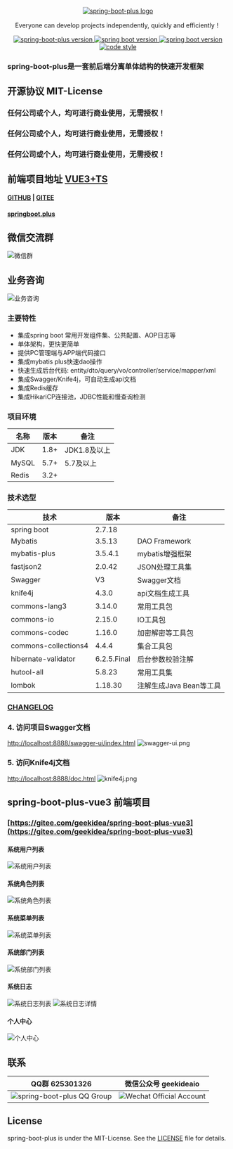 <p align="center">
  <a href="https://github.com/geekidea/spring-boot-plus">
   <img alt="spring-boot-plus logo" src="https://geekidea.oss-cn-chengdu.aliyuncs.com/spring-boot-plus/img/logo.png">
  </a>
</p>
<p align="center">
  Everyone can develop projects independently, quickly and efficiently！
</p>

<p align="center">  
  <a href="https://gitee.com/geekidea/spring-boot-plus">
    <img alt="spring-boot-plus version" src="https://img.shields.io/badge/spring--boot--plus-2.7.18-blue">
  </a>
  <a href="https://github.com/spring-projects/spring-boot">
    <img alt="spring boot version" src="https://img.shields.io/badge/spring%20boot-2.7.18-brightgreen">
  </a>
  <a href="https://cn.vuejs.org/">
    <img alt="spring boot version" src="https://img.shields.io/badge/vue-3.2-darkgreen">
  </a>
  <a href="https://gitee.com/geekidea/spring-boot-plus/blob/master/LICENSE">
    <img alt="code style" src="https://img.shields.io/badge/license-MIT-green">
  </a>
</p>

### spring-boot-plus是一套前后端分离单体结构的快速开发框架

## 开源协议 MIT-License
### 任何公司或个人，均可进行商业使用，无需授权！
### 任何公司或个人，均可进行商业使用，无需授权！
### 任何公司或个人，均可进行商业使用，无需授权！

## 前端项目地址  [VUE3+TS](https://gitee.com/geekidea/spring-boot-plus-vue3)

#### [GITHUB](https://github.com/geekidea/spring-boot-plus) | [GITEE](https://gitee.com/geekidea/spring-boot-plus)

#### [springboot.plus](http://springboot.plus)


## 微信交流群
![微信群](https://geekidea.oss-cn-chengdu.aliyuncs.com/geekidea/wechat-group.png)

## 业务咨询
![业务咨询](https://geekidea.oss-cn-chengdu.aliyuncs.com/geekidea/service.png)


### 主要特性
- 集成spring boot 常用开发组件集、公共配置、AOP日志等
- 单体架构，更快更简单
- 提供PC管理端与APP端代码接口
- 集成mybatis plus快速dao操作
- 快速生成后台代码: entity/dto/query/vo/controller/service/mapper/xml
- 集成Swagger/Knife4j，可自动生成api文档
- 集成Redis缓存
- 集成HikariCP连接池，JDBC性能和慢查询检测


### 项目环境 
名称 | 版本 |  备注
-|-|-
JDK | 1.8+ | JDK1.8及以上 |
MySQL | 5.7+ | 5.7及以上 |
Redis | 3.2+ |  |

### 技术选型 
技术 | 版本 |  备注
-|-|-
spring boot | 2.7.18 |
Mybatis | 3.5.13 | DAO Framework |
mybatis-plus | 3.5.4.1 | mybatis增强框架 |
fastjson2 | 2.0.42 | JSON处理工具集 |
Swagger | V3 | Swagger文档 |
knife4j | 4.3.0 | api文档生成工具 |
commons-lang3 | 3.14.0 | 常用工具包 |
commons-io | 2.15.0 | IO工具包 |
commons-codec | 1.16.0 | 加密解密等工具包 |
commons-collections4 | 4.4.4 | 集合工具包 |
hibernate-validator | 6.2.5.Final | 后台参数校验注解 |
hutool-all | 5.8.23 | 常用工具集 |
lombok | 1.18.30 | 注解生成Java Bean等工具 |

### [CHANGELOG](https://gitee.com/geekidea/spring-boot-plus/blob/master/CHANGELOG.md)


### 4. 访问项目Swagger文档
[http://localhost:8888/swagger-ui/index.html](http://localhost:8888/swagger-ui/index.html)
![swagger-ui.png](https://geekidea.oss-cn-chengdu.aliyuncs.com/spring-boot-plus/img/swagger-v3.png)

### 5. 访问Knife4j文档
[http://localhost:8888/doc.html](http://localhost:8888/doc.html)
![knife4j.png](https://geekidea.oss-cn-chengdu.aliyuncs.com/spring-boot-plus/img/knife4j-doc.png)


## spring-boot-plus-vue3 前端项目
### [https://gitee.com/geekidea/spring-boot-plus-vue3](https://gitee.com/geekidea/spring-boot-plus-vue3)
#### 系统用户列表
![系统用户列表](https://geekidea.oss-cn-chengdu.aliyuncs.com/spring-boot-plus/img/user-manager.png)
#### 系统角色列表
![系统角色列表](https://geekidea.oss-cn-chengdu.aliyuncs.com/spring-boot-plus/img/role-manager.png)
#### 系统菜单列表
![系统菜单列表](https://geekidea.oss-cn-chengdu.aliyuncs.com/spring-boot-plus/img/menu-manager.png)
#### 系统部门列表
![系统部门列表](https://geekidea.oss-cn-chengdu.aliyuncs.com/spring-boot-plus/img/dept-manager-dark.png)
#### 系统日志
![系统日志列表](https://geekidea.oss-cn-chengdu.aliyuncs.com/spring-boot-plus/img/log-manager.png)
![系统日志详情](https://geekidea.oss-cn-chengdu.aliyuncs.com/spring-boot-plus/img/log-detail.png)
#### 个人中心
![个人中心](https://geekidea.oss-cn-chengdu.aliyuncs.com/spring-boot-plus/img/profile.png)

## 联系
QQ群 625301326| 微信公众号 geekideaio|
-|-|
![spring-boot-plus QQ Group](https://spring-boot-plus.gitee.io/img/spring-boot-plus-qq-group.png) | ![Wechat Official Account](https://geekidea.oss-cn-chengdu.aliyuncs.com/geekidea/geekidea-wechat-official.jpg) |


## License
spring-boot-plus is under the MIT-License. See the [LICENSE](https://gitee.com/geekidea/spring-boot-plus/blob/master/LICENSE) file for details.

